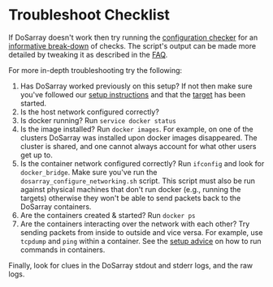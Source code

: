 # Troubleshoot Checklist

If DoSarray doesn't work then try running the  [configuration
checker](../src/dosarray_check_hosts.sh) for an [informative
break-down](dosarray_check_hosts.png) of checks.
The script's output can be made more detailed by tweaking
it as described in the [FAQ](FAQ.md).

For more in-depth troubleshooting try the following:

1. Has DoSarray worked previously on this setup? If not then make sure you've followed our [setup instructions](SETUP.md) and that the [target](TARGET.md) has been started.
2. Is the host network configured correctly?
3. Is docker running?
Run `service docker status`
4. Is the image installed?
Run `docker images`.
For example, on one of the clusters DoSarray was installed upon docker images disappeared. The cluster is shared, and one cannot always account for what other users get up to.
5. Is the container network configured correctly?
Run `ifconfig` and look for `docker_bridge`.
Make sure you've run the `dosarray_configure_networking.sh` script.
This script must also be run against physical machines that don't run docker (e.g., running the targets) otherwise they won't be able to send packets back to the DoSarray containers.
6. Are the containers created & started?
Run `docker ps`
7. Are the containers interacting over the network with each other?
Try sending packets from inside to outside and vice versa.
For example, use `tcpdump` and `ping` within a container. See the [setup advice](SETUP.md#manual-running) on how to run commands in containers.

Finally, look for clues in the DoSarray stdout and stderr logs, and the raw logs.
